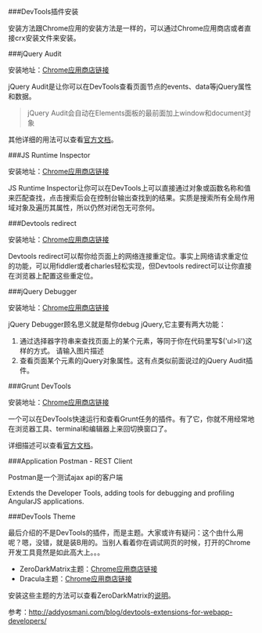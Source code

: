 ###DevTools插件安装

安装方法跟Chrome应用的安装方法是一样的，可以通过Chrome应用商店或者直接crx安装文件来安装。

###jQuery Audit

安装地址：[Chrome应用商店链接](https://chrome.google.com/webstore/detail/jquery-audit/dhhnpbajdcgdmbbcoakfhmfgmemlncjg/)

jQuery Audit是让你可以在DevTools查看页面节点的events、data等jQuery属性和数据。


>jQuery Audit会自动在Elements面板的最前面加上window和document对象

其他详细的用法可以查看[官方文档](https://github.com/zertosh/jquery-audit)。


###JS Runtime Inspector

安装地址：[Chrome应用商店链接](https://chrome.google.com/webstore/detail/js-runtime-inspector/iilpjebedgohcmlffhnkhbjhabkdhfmn)

JS Runtime Inspector让你可以在DevTools上可以直接通过对象或函数名称和值来匹配查找，点击搜索后会在控制台输出查找到的结果。实质是搜索所有全局作用域对象及遍历其属性，所以仍然对闭包无可奈何。


###Devtools redirect

安装地址：[Chrome应用商店链接](https://chrome.google.com/webstore/detail/devtools-redirect/jmhdebkkippcccflcoddckhjjfgnfhnp)

Devtools redirect可以帮你给页面上的网络连接重定位。事实上网络请求重定位的功能，可以用fiddler或者charles轻松实现，但Devtools redirect可以让你直接在浏览器上配置这些重定位。




###jQuery Debugger

安装地址：[Chrome应用商店链接](https://chrome.google.com/webstore/detail/jquery-debugger/dbhhnnnpaeobfddmlalhnehgclcmjimi)

jQuery Debugger顾名思义就是帮你debug jQuery,它主要有两大功能：

1. 通过选择器字符串来查找页面上的某个元素，等同于你在代码里写$('ul>li')这样的方式。
请输入图片描述
2. 查看页面某个元素的jQuery对象属性。这有点类似前面说过的jQuery Audit插件。


###Grunt DevTools

安装地址：[Chrome应用商店链接](https://chrome.google.com/webstore/detail/grunt-devtools/fbiodiodggnlakggeeckkjccjhhjndnb)

一个可以在DevTools快速运行和查看Grunt任务的插件。有了它，你就不用经常地在浏览器工具、terminal和编辑器上来回切换窗口了。

详细描述可以查看[官方文档](https://github.com/vladikoff/grunt-devtools)。


###Application Postman - REST Client

Postman是一个测试ajax api的客户端



Extends the Developer Tools, adding tools for debugging and profiling AngularJS applications.


###DevTools Theme

最后介绍的不是DevTools的插件，而是主题。大家或许有疑问：这个由什么用呢？嗯，没错，就是装B用的。当别人看着你在调试网页的时候，打开的Chrome开发工具竟然是如此高大上。。。

* ZeroDarkMatrix主题：[Chrome应用商店链接](https://chrome.google.com/webstore/detail/devtools-theme-zero-dark/bomhdjeadceaggdgfoefmpeafkjhegbo)
* Dracula主题：[Chrome应用商店链接](https://chrome.google.com/webstore/detail/dracula-theme-for-devtool/gedipeckgflanbhlcglokjjacilfidda)


安装这些主题的方法可以查看ZeroDarkMatrix的[说明](https://github.com/mauricecruz/chrome-devtools-zerodarkmatrix-theme)。


参考：<http://addyosmani.com/blog/devtools-extensions-for-webapp-developers/>


